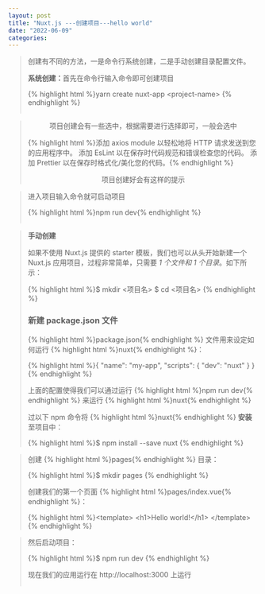 ```yaml
---
layout: post
title: "Nuxt.js ---创建项目---hello world"
date: "2022-06-09"
categories: 
---
```

<blockquote> 
<p>创建有不同的方法，一是命令行系统创建，二是手动创建目录配置文件。</p> 
<p><strong>系统创建：</strong>首先在命令行输入命令即可创建项目</p> 
{% highlight html %}yarn create nuxt-app &lt;project-name&gt;
{% endhighlight %} 
<p style="text-align:center;"><img alt="" src="https://img-blog.csdnimg.cn/36ec6d47cb2d40e191bcc6e701760900.png?x-oss-process=image/watermark,type_d3F5LXplbmhlaQ,shadow_50,text_Q1NETiBA6K645aKo44Gu5bCP6J206J22,size_20,color_FFFFFF,t_70,g_se,x_16"></p> 
</blockquote> 
<blockquote> 
<p style="text-align:center;">项目创建会有一些选中，根据需要进行选择即可，一般会选中</p> 
{% highlight html %}添加 axios module 以轻松地将 HTTP 请求发送到您的应用程序中。
添加 EsLint 以在保存时代码规范和错误检查您的代码。
添加 Prettier 以在保存时格式化/美化您的代码。{% endhighlight %} 
<p style="text-align:center;">项目创建好会有这样的提示<img alt="" src="https://img-blog.csdnimg.cn/4a22adf4779e47fc83fa078b1f7bf4f7.png?x-oss-process=image/watermark,type_d3F5LXplbmhlaQ,shadow_50,text_Q1NETiBA6K645aKo44Gu5bCP6J206J22,size_20,color_FFFFFF,t_70,g_se,x_16"></p> 
</blockquote> 
<blockquote> 
<p>进入项目输入命令就可启动项目</p> 
{% highlight html %}npm run dev{% endhighlight %} 
<p style="text-align:center;"><img alt="" src="https://img-blog.csdnimg.cn/9ab429a3eac54360b5e161ca13ce48db.png?x-oss-process=image/watermark,type_d3F5LXplbmhlaQ,shadow_50,text_Q1NETiBA6K645aKo44Gu5bCP6J206J22,size_20,color_FFFFFF,t_70,g_se,x_16"></p> 
</blockquote> 
<blockquote> 
<p><strong>手动创建</strong></p> 
<p>如果不使用 Nuxt.js 提供的 starter 模板，我们也可以从头开始新建一个 Nuxt.js 应用项目，过程非常简单，只需要 <em>1 个文件和 1 个目录</em>。如下所示：</p> 
{% highlight html %}$ mkdir &lt;项目名&gt;
$ cd &lt;项目名&gt;
{% endhighlight %} 
<h3 id="新建-packagejson-文件">新建 package.json 文件</h3> 
<p>{% highlight html %}package.json{% endhighlight %} 文件用来设定如何运行 {% highlight html %}nuxt{% endhighlight %}：</p> 
{% highlight html %}{
"name": "my-app",
"scripts": {
"dev": "nuxt"
}
}
{% endhighlight %} 
<p>上面的配置使得我们可以通过运行 {% highlight html %}npm run dev{% endhighlight %} 来运行 {% highlight html %}nuxt{% endhighlight %}</p> 
<p>过以下 npm 命令将 {% highlight html %}nuxt{% endhighlight %} <strong>安装</strong>至项目中：</p> 
{% highlight html %}$ npm install --save nuxt
{% endhighlight %} 
</blockquote> 
<blockquote> 
<p>创建 {% highlight html %}pages{% endhighlight %} 目录：</p> 
{% highlight html %}$ mkdir pages
{% endhighlight %} 
<p>创建我们的第一个页面 {% highlight html %}pages/index.vue{% endhighlight %}：</p> 
{% highlight html %}&lt;template&gt;
&lt;h1&gt;Hello world!&lt;/h1&gt;
&lt;/template&gt;
{% endhighlight %} 
</blockquote> 
<blockquote> 
<p>然后启动项目：</p> 
{% highlight html %}$ npm run dev
{% endhighlight %} 
<p>现在我们的应用运行在 http://localhost:3000 上运行</p> 
<img alt="" src="https://img-blog.csdnimg.cn/6f6ffd7f3c74453089999340af218f66.png?x-oss-process=image/watermark,type_d3F5LXplbmhlaQ,shadow_50,text_Q1NETiBA6K645aKo44Gu5bCP6J206J22,size_20,color_FFFFFF,t_70,g_se,x_16">
</blockquote>
